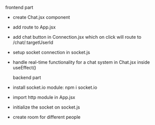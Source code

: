 frontend part

- create Chat.jsx component
- add route to App.jsx
- add chat button in Connection.jsx which on click will route to /chat/:targetUserId
- setup socket connection in socket.js
- handle real-time functionality for a chat system in Chat.jsx inside useEffect()

  backend part

- install socket.io module: npm i socket.io
- import http module in App.jsx
- initialize the socket on socket.js
- create room for different people
